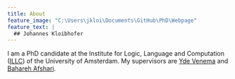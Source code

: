 ```yaml
---
title: About
feature_image: "C:\Users\jkloi\Documents\GitHub\PhD\Webpage"
feature_text: |
  ## Johannes Kloibhofer
---
```


I am a PhD candidate at the Institute for Logic, Language and Computation ([ILLC](https://www.illc.uva.nl/)) of the University of Amsterdam. My supervisors are [Yde Venema](https://staff.science.uva.nl/y.venema/) and [Bahareh Afshari](https://www.gu.se/en/about/find-staff/baharehafshari).


